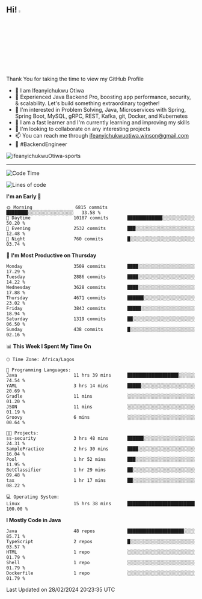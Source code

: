 <!-- BLOG-POST-LIST:START --><!-- BLOG-POST-LIST:END -->

## Hi! <img src="https://media.giphy.com/media/hvRJCLFzcasrR4ia7z/giphy.gif" width="4%"> 

Thank You for taking the time to view my GitHub Profile

- 👋 I am Ifeanyichukwu Otiwa
- 🚀 Experienced Java Backend Pro, boosting app performance, security, & scalability. Let's build something extraordinary together!
- 👀 I'm interested in Problem Solving, Java, Microservices with Spring, Spring Boot, MySQL, gRPC, REST, Kafka, git, Docker, and Kubernetes
- 🌱 I am a fast learner and I'm currently learning and improving my skills
- 💞️ I'm looking to collaborate on any interesting projects
- 📫 You can reach me through ifeanyichukwuotiwa.winson@gmail.com
- 🚀 #BackendEngineer

<p align="left" marginTop="10px"> <img src="https://komarev.com/ghpvc/?username=ifeanyichukwuOtiwa-sports&label=Profile%20views&color=0e75b6&style=for-the-badge" alt="ifeanyichukwuOtiwa-sports" /> </p>

***

<!--START_SECTION:waka-->
![Code Time](http://img.shields.io/badge/Code%20Time-2%2C282%20hrs%2045%20mins-blue)

![Lines of code](https://img.shields.io/badge/From%20Hello%20World%20I%27ve%20Written-4.3%20million%20lines%20of%20code-blue)

**I'm an Early 🐤** 

```text
🌞 Morning                6815 commits        ████████░░░░░░░░░░░░░░░░░   33.58 % 
🌆 Daytime                10187 commits       █████████████░░░░░░░░░░░░   50.20 % 
🌃 Evening                2532 commits        ███░░░░░░░░░░░░░░░░░░░░░░   12.48 % 
🌙 Night                  760 commits         █░░░░░░░░░░░░░░░░░░░░░░░░   03.74 % 
```
📅 **I'm Most Productive on Thursday** 

```text
Monday                   3509 commits        ████░░░░░░░░░░░░░░░░░░░░░   17.29 % 
Tuesday                  2886 commits        ████░░░░░░░░░░░░░░░░░░░░░   14.22 % 
Wednesday                3628 commits        ████░░░░░░░░░░░░░░░░░░░░░   17.88 % 
Thursday                 4671 commits        ██████░░░░░░░░░░░░░░░░░░░   23.02 % 
Friday                   3843 commits        █████░░░░░░░░░░░░░░░░░░░░   18.94 % 
Saturday                 1319 commits        ██░░░░░░░░░░░░░░░░░░░░░░░   06.50 % 
Sunday                   438 commits         █░░░░░░░░░░░░░░░░░░░░░░░░   02.16 % 
```


📊 **This Week I Spent My Time On** 

```text
🕑︎ Time Zone: Africa/Lagos

💬 Programming Languages: 
Java                     11 hrs 39 mins      ███████████████████░░░░░░   74.54 % 
YAML                     3 hrs 14 mins       █████░░░░░░░░░░░░░░░░░░░░   20.69 % 
Gradle                   11 mins             ░░░░░░░░░░░░░░░░░░░░░░░░░   01.20 % 
JSON                     11 mins             ░░░░░░░░░░░░░░░░░░░░░░░░░   01.19 % 
Groovy                   6 mins              ░░░░░░░░░░░░░░░░░░░░░░░░░   00.64 % 

🐱‍💻 Projects: 
ss-security              3 hrs 48 mins       ██████░░░░░░░░░░░░░░░░░░░   24.31 % 
SamplePractice           2 hrs 30 mins       ████░░░░░░░░░░░░░░░░░░░░░   16.04 % 
Pool                     1 hr 52 mins        ███░░░░░░░░░░░░░░░░░░░░░░   11.95 % 
BetClassifier            1 hr 29 mins        ██░░░░░░░░░░░░░░░░░░░░░░░   09.48 % 
tax                      1 hr 17 mins        ██░░░░░░░░░░░░░░░░░░░░░░░   08.22 % 

💻 Operating System: 
Linux                    15 hrs 38 mins      █████████████████████████   100.00 % 
```

**I Mostly Code in Java** 

```text
Java                     48 repos            █████████████████████░░░░   85.71 % 
TypeScript               2 repos             █░░░░░░░░░░░░░░░░░░░░░░░░   03.57 % 
HTML                     1 repo              ░░░░░░░░░░░░░░░░░░░░░░░░░   01.79 % 
Shell                    1 repo              ░░░░░░░░░░░░░░░░░░░░░░░░░   01.79 % 
Dockerfile               1 repo              ░░░░░░░░░░░░░░░░░░░░░░░░░   01.79 % 
```




 Last Updated on 28/02/2024 20:23:35 UTC
<!--END_SECTION:waka-->

<!--
<p align="center">
![trophy](https://github-profile-trophy.vercel.app/?username=ifeanyichukwuOtiwa-sports&theme=onedark) (https://github.com/ryo-ma/github-profile-trophy)
</p>
-->

<!---
ifeanyi-otiwa/ifeanyi-otiwa is a ✨ special ✨ repository because its `README.md` (this file) appears on your GitHub profile.
You can click the Preview link to take a look at your changes.
--->
